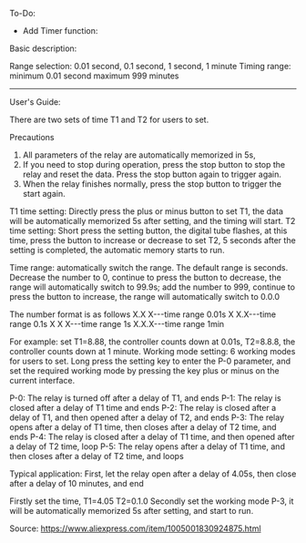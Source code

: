 To-Do:

- Add Timer function:

Basic description:

Range selection: 0.01 second, 0.1 second, 1 second, 1 minute
Timing range: minimum 0.01 second maximum 999 minutes

--------------------------
User's Guide:

There are two sets of time T1 and T2 for users to set.

Precautions
1. All parameters of the relay are automatically memorized in 5s,
2. If you need to stop during operation, press the stop button to stop the relay and reset the data. Press the stop button again to trigger again.
3. When the relay finishes normally, press the stop button to trigger the start again.

T1 time setting:
Directly press the plus or minus button to set T1, the data will be automatically memorized 5s after setting, and the timing will start.
T2 time setting:
Short press the setting button, the digital tube flashes, at this time, press the button to increase or decrease to set T2, 5 seconds after the setting is completed, the automatic memory starts to run.

Time range: automatically switch the range. The default range is seconds. Decrease the number to 0, continue to press the button to decrease, the range will automatically switch to 99.9s; add the number to 999, continue to press the button to increase, the range will automatically switch to 0.0.0

The number format is as follows
X.X X---time range 0.01s
X X.X---time range 0.1s
X X X---time range 1s
X.X.X---time range 1min

For example: set T1=8.88, the controller counts down at 0.01s, T2=8.8.8, the controller counts down at 1 minute.
Working mode setting: 6 working modes for users to set.
Long press the setting key to enter the P-0 parameter, and set the required working mode by pressing the key plus or minus on the current interface.

P-0: The relay is turned off after a delay of T1, and ends
P-1: The relay is closed after a delay of T1 time and ends
P-2: The relay is closed after a delay of T1, and then opened after a delay of T2, and ends
P-3: The relay opens after a delay of T1 time, then closes after a delay of T2 time, and ends
P-4: The relay is closed after a delay of T1 time, and then opened after a delay of T2 time, loop
P-5: The relay opens after a delay of T1 time, and then closes after a delay of T2 time, and loops

Typical application: First, let the relay open after a delay of 4.05s, then close after a delay of 10 minutes, and end

Firstly set the time, T1=4.05 T2=0.1.0 Secondly set the working mode P-3, it will be automatically memorized 5s after setting, and start to run.


Source: https://www.aliexpress.com/item/1005001830924875.html
